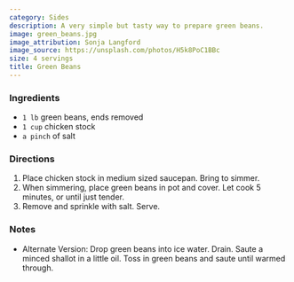 ```yaml
---
category: Sides
description: A very simple but tasty way to prepare green beans.
image: green_beans.jpg
image_attribution: Sonja Langford
image_source: https://unsplash.com/photos/H5k8PoC1BBc
size: 4 servings
title: Green Beans
---
```

### Ingredients

* `1 lb` green beans, ends removed
* `1 cup` chicken stock
* `a pinch` of salt

### Directions

1. Place chicken stock in medium sized saucepan. Bring to simmer. 
2. When simmering, place green beans in pot and cover. Let cook 5 minutes, or until just tender. 
3. Remove and sprinkle with salt. Serve.

### Notes

- Alternate Version: Drop green beans into ice water. Drain. Saute a minced shallot in a little oil. Toss in green beans and saute until warmed through.
